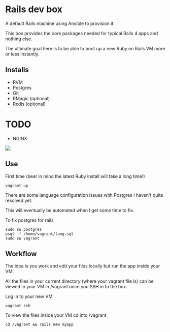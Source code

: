 # Rails dev box

A default Rails machine using Ansible to provision it. 

This box provides the core packages needed for typical Rails 4 apps and nothing else.

The ultimate goal here is to be able to boot up a new Ruby on Rails VM more or less instantly.

## Installs

+ RVM
+ Postgres
+ Git
+ RMagic (optional)
+ Redis (optional)

# TODO 

+ NGINX

![](https://dl.dropboxusercontent.com/u/6475135/rails-dev-box.png)

## Use

First time (bear in mind the latest Ruby install will take a long time!)

```
vagrant up
```

There are some language configuration issues with Postgres I haven't quite resolved yet.

This will eventually be automated when I get some time to fix.

To fix postgres for rails 

```
sudo su postgres
psql -f /home/vagrant/lang.sql
sudo su vagrant
```

## Workflow

The idea is you work and edit your files locally but run the app inside your VM. 

All the files in your current directory (where your vagrant file is)
can be viewed in your VM in /vagrant once you SSH in to the box.

Log in to your new VM

```
vagrant ssh
```

To view the files inside your VM cd into /vagrant

```
cd /vagrant && rails new myapp
```
